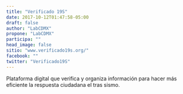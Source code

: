 ```yaml
---
title: "Verificado 19S"
date: 2017-10-12T01:47:58-05:00
draft: false
author: "LabCDMX"
propone: "LabCDMX"
participa: ""
head_image: false
sitio: "www.verificado19s.org/"
facebook: ""
twitter: "Verificado19S"
---
```

Plataforma digital que verifica y organiza información para hacer más eficiente la respuesta ciudadana el tras sismo.
